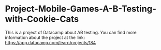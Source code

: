 # Project-Mobile-Games-A-B-Testing-with-Cookie-Cats

This is a project of Datacamp about AB testing. You can find more information about the project at the link: https://app.datacamp.com/learn/projects/184 